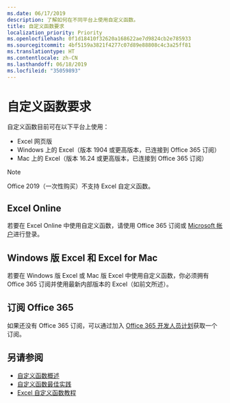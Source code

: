 ```yaml
---
ms.date: 06/17/2019
description: 了解如何在不同平台上使用自定义函数。
title: 自定义函数要求
localization_priority: Priority
ms.openlocfilehash: 0f1d18410f32620a168622ae7d9824cb2e785933
ms.sourcegitcommit: 4bf5159a3821f4277c07d89e88808c4c3a25ff81
ms.translationtype: HT
ms.contentlocale: zh-CN
ms.lasthandoff: 06/18/2019
ms.locfileid: "35059893"
---
```

# <a name="custom-functions-requirements"></a>自定义函数要求

自定义函数目前可在以下平台上使用：

- Excel 网页版
- Windows 上的 Excel（版本 1904 或更高版本，已连接到 Office 365 订阅）
- Mac 上的 Excel（版本 16.24 或更高版本，已连接到 Office 365 订阅）

>[!NOTE]
>Office 2019（一次性购买）不支持 Excel 自定义函数。

## <a name="excel-online"></a>Excel Online
若要在 Excel Online 中使用自定义函数，请使用 Office 365 订阅或 [Microsoft 帐户](https://account.microsoft.com/account)进行登录。

## <a name="excel-on-windows-and-excel-for-mac"></a>Windows 版 Excel 和 Excel for Mac
若要在 Windows 版 Excel 或 Mac 版 Excel 中使用自定义函数，你必须拥有 Office 365 订阅并使用最新内部版本的 Excel（如前文所述）。

## <a name="subscribe-to-office-365"></a>订阅 Office 365
如果还没有 Office 365 订阅，可以通过加入 [Office 365 开发人员计划](https://developer.microsoft.com/zh-CN/office/dev-program)获取一个订阅。

## <a name="see-also"></a>另请参阅
* [自定义函数概述](custom-functions-overview.md)
* [自定义函数最佳实践](custom-functions-best-practices.md)
* [Excel 自定义函数教程](../tutorials/excel-tutorial-create-custom-functions.md)
